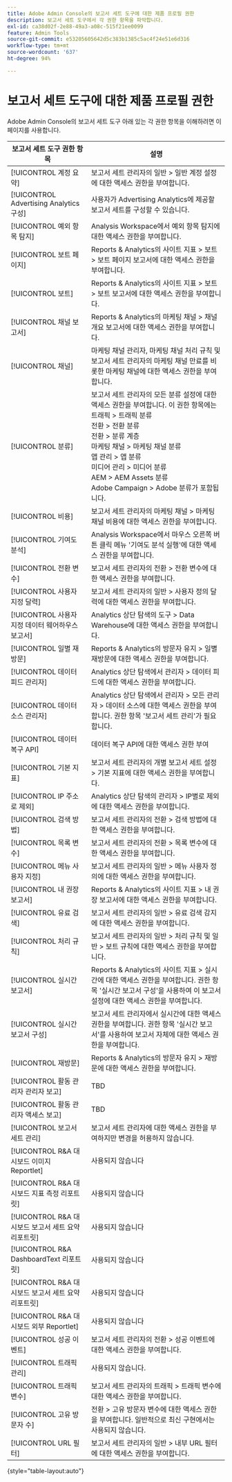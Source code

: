 ```yaml
---
title: Adobe Admin Console의 보고서 세트 도구에 대한 제품 프로필 권한
description: 보고서 세트 도구에서 각 권한 항목을 파악합니다.
exl-id: ca38d02f-2e88-49a3-a08c-515f21ee0099
feature: Admin Tools
source-git-commit: e53205605642d5c383b1385c5ac4f24e51e6d316
workflow-type: tm+mt
source-wordcount: '637'
ht-degree: 94%

---
```


# 보고서 세트 도구에 대한 제품 프로필 권한

Adobe Admin Console의 보고서 세트 도구 아래 있는 각 권한 항목을 이해하려면 이 페이지를 사용합니다.

| 보고서 세트 도구 권한 항목 | 설명 |
|------|------|
| [!UICONTROL 계정 요약] | 보고서 세트 관리자의 일반 > 일반 계정 설정에 대한 액세스 권한을 부여합니다. |
| [!UICONTROL Advertising Analytics 구성] | 사용자가 Advertising Analytics에 제공할 보고서 세트를 구성할 수 있습니다. |
| [!UICONTROL 예외 항목 탐지] | Analysis Workspace에서 예외 항목 탐지에 대한 액세스 권한을 부여합니다. |
| [!UICONTROL 보트 페이지] | Reports &amp; Analytics의 사이트 지표 > 보트 > 보트 페이지 보고서에 대한 액세스 권한을 부여합니다. |
| [!UICONTROL 보트] | Reports &amp; Analytics의 사이트 지표 > 보트 > 보트 보고서에 대한 액세스 권한을 부여합니다. |
| [!UICONTROL 채널 보고서] | Reports &amp; Analytics의 마케팅 채널 > 채널 개요 보고서에 대한 액세스 권한을 부여합니다. |
| [!UICONTROL 채널] | 마케팅 채널 관리자, 마케팅 채널 처리 규칙 및 보고서 세트 관리자의 마케팅 채널 만료를 비롯한 마케팅 채널에 대한 액세스 권한을 부여합니다. |
| [!UICONTROL 분류] | 보고서 세트 관리자의 모든 분류 설정에 대한 액세스 권한을 부여합니다. 이 권한 항목에는 <br>트래픽 > 트래픽 분류<br>전환 > 전환 분류<br>전환 > 분류 계층<br>마케팅 채널 > 마케팅 채널 분류<br>앱 관리 > 앱 분류<br>미디어 관리 > 미디어 분류<br>AEM > AEM Assets 분류<br>Adobe Campaign > Adobe 분류가 포함됩니다. |
| [!UICONTROL 비용] | 보고서 세트 관리자의 마케팅 채널 > 마케팅 채널 비용에 대한 액세스 권한을 부여합니다. |
| [!UICONTROL 기여도 분석] | Analysis Workspace에서 마우스 오른쪽 버튼 클릭 메뉴 &#39;기여도 분석 실행&#39;에 대한 액세스 권한을 부여합니다. |
| [!UICONTROL 전환 변수] | 보고서 세트 관리자의 전환 > 전환 변수에 대한 액세스 권한을 부여합니다. |
| [!UICONTROL 사용자 지정 달력] | 보고서 세트 관리자의 일반 > 사용자 정의 달력에 대한 액세스 권한을 부여합니다. |
| [!UICONTROL 사용자 지정 데이터 웨어하우스 보고서] | Analytics 상단 탐색의 도구 > Data Warehouse에 대한 액세스 권한을 부여합니다. |
| [!UICONTROL 일별 재방문] | Reports &amp; Analytics의 방문자 유지 > 일별 재방문에 대한 액세스 권한을 부여합니다. |
| [!UICONTROL 데이터 피드 관리자] | Analytics 상단 탐색에서 관리자 > 데이터 피드에 대한 액세스 권한을 부여합니다. |
| [!UICONTROL 데이터 소스 관리자] | Analytics 상단 탐색에서 관리자 > 모든 관리자 > 데이터 소스에 대한 액세스 권한을 부여합니다. 권한 항목 &#39;보고서 세트 관리&#39;가 필요합니다. |
| [!UICONTROL 데이터 복구 API] | 데이터 복구 API에 대한 액세스 권한 부여 |
| [!UICONTROL 기본 지표] | 보고서 세트 관리자의 개별 보고서 세트 설정 > 기본 지표에 대한 액세스 권한을 부여합니다. |
| [!UICONTROL IP 주소로 제외] | Analytics 상단 탐색의 관리자 > IP별로 제외에 대한 액세스 권한을 부여합니다. |
| [!UICONTROL 검색 방법] | 보고서 세트 관리자의 전환 > 검색 방법에 대한 액세스 권한을 부여합니다. |
| [!UICONTROL 목록 변수] | 보고서 세트 관리자의 전환 > 목록 변수에 대한 액세스 권한을 부여합니다. |
| [!UICONTROL 메뉴 사용자 지정] | 보고서 세트 관리자의 일반 > 메뉴 사용자 정의에 대한 액세스 권한을 부여합니다. |
| [!UICONTROL 내 권장 보고서] | Reports &amp; Analytics의 사이트 지표 > 내 권장 보고서에 대한 액세스 권한을 부여합니다. |
| [!UICONTROL 유료 검색] | 보고서 세트 관리자의 일반 > 유료 검색 감지에 대한 액세스 권한을 부여합니다. |
| [!UICONTROL 처리 규칙] | 보고서 세트 관리자의 일반 > 처리 규칙 및 일반 > 보트 규칙에 대한 액세스 권한을 부여합니다. |
| [!UICONTROL 실시간 보고서] | Reports &amp; Analytics의 사이트 지표 > 실시간에 대한 액세스 권한을 부여합니다. 권한 항목 &#39;실시간 보고서 구성&#39;을 사용하여 이 보고서 설정에 대한 액세스 권한을 부여합니다. |
| [!UICONTROL 실시간 보고서 구성] | 보고서 세트 관리자에서 실시간에 대한 액세스 권한을 부여합니다. 권한 항목 &#39;실시간 보고서&#39;를 사용하여 보고서 자체에 대한 액세스 권한을 부여합니다. |
| [!UICONTROL 재방문] | Reports &amp; Analytics의 방문자 유지 > 재방문에 대한 액세스 권한을 부여합니다. |
| [!UICONTROL 활동 관리자 관리자 보고] | TBD |
| [!UICONTROL 활동 관리자 액세스 보고] | TBD |
| [!UICONTROL 보고서 세트 관리] | 보고서 세트 관리자에 대한 액세스 권한을 부여하지만 변경을 허용하지 않습니다. |
| [!UICONTROL R&amp;A 대시보드 이미지 Reportlet] | 사용되지 않습니다 |
| [!UICONTROL R&amp;A 대시보드 지표 측정 리포트릿] | 사용되지 않습니다 |
| [!UICONTROL R&amp;A 대시보드 보고서 세트 요약 리포트릿] | 사용되지 않습니다 |
| [!UICONTROL R&amp;A DashboardText 리포트릿] | 사용되지 않습니다 |
| [!UICONTROL R&amp;A 대시보드 보고서 세트 요약 리포트릿] | 사용되지 않습니다 |
| [!UICONTROL R&amp;A 대시보드 외부 Reportlet] | 사용되지 않습니다 |
| [!UICONTROL 성공 이벤트] | 보고서 세트 관리자의 전환 > 성공 이벤트에 대한 액세스 권한을 부여합니다. |
| [!UICONTROL 트래픽 관리] | 사용되지 않습니다. |
| [!UICONTROL 트래픽 변수] | 보고서 세트 관리자의 트래픽 > 트래픽 변수에 대한 액세스 권한을 부여합니다. |
| [!UICONTROL 고유 방문자 수] | 전환 > 고유 방문자 변수에 대한 액세스 권한을 부여합니다. 일반적으로 최신 구현에서는 사용되지 않습니다. |
| [!UICONTROL URL 필터] | 보고서 세트 관리자의 일반 > 내부 URL 필터에 대한 액세스 권한을 부여합니다. |

{style="table-layout:auto"}